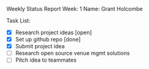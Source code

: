 Weekly Status Report
Week: 1
Name: Grant Holcombe

Task List:
- [x] Research project ideas [open]
- [x] Set up github repo [done]
- [x] Submit project idea 
- [ ] Research open source venue mgmt solutions
- [ ] Pitch idea to teammates 
